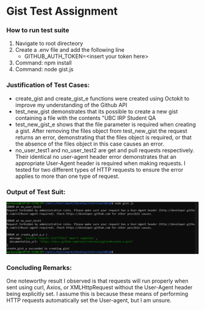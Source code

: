 # Gist Test Assignment

### How to run test suite
1. Navigate to root directeory
2. Create a .env file and add the following line
    - GITHUB_AUTH_TOKEN=\<insert your token here>
2. Command: npm install 
3. Command: node gist.js

### Justification of Test Cases:

- create_gist and create_gist_e functions were created using Octokit to improve my understanding of the Github API
- test_new_gist demonstrates that its possible to create a new gist containing a file with the contents "UBC IRP Student QA
- test_new_gist_e shows that the file parameter is required when creating a gist. After removing the files object from test_new_gist the request returns an error, demonstrating that the files object is required, or that the absence of the files object in this case causes an error.
- no_user_test1 and no_user_test2 are get and pull requests respectively. Their identical no user-agent header error demonstrates that an appropriate User-Agent header is required when making requests. I tested for two different types of HTTP requests to ensure the error applies to more than one type of request.

### Output of Test Suit:
![Output of Test Suit](https://github.com/mark-van/gist-tests/blob/main/Images/test_output.PNG)

### Concluding Remarks:
One noteworthy result I observed is that requests will run properly when sent using curl, Axios, or XMLHttpRequest without the User-Agent header being explicitly set. I assume this is because these means of performing HTTP requests automatically set the User-agent, but I am unsure.